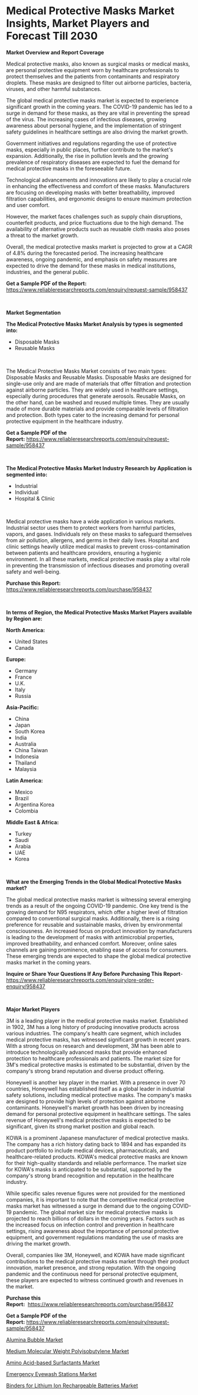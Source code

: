 <p><h1>Medical Protective Masks Market Insights, Market Players and Forecast Till 2030</h1></p><p><strong>Market Overview and Report Coverage</strong></p>
<p><p>Medical protective masks, also known as surgical masks or medical masks, are personal protective equipment worn by healthcare professionals to protect themselves and the patients from contaminants and respiratory droplets. These masks are designed to filter out airborne particles, bacteria, viruses, and other harmful substances.</p><p>The global medical protective masks market is expected to experience significant growth in the coming years. The COVID-19 pandemic has led to a surge in demand for these masks, as they are vital in preventing the spread of the virus. The increasing cases of infectious diseases, growing awareness about personal hygiene, and the implementation of stringent safety guidelines in healthcare settings are also driving the market growth.</p><p>Government initiatives and regulations regarding the use of protective masks, especially in public places, further contribute to the market's expansion. Additionally, the rise in pollution levels and the growing prevalence of respiratory diseases are expected to fuel the demand for medical protective masks in the foreseeable future.</p><p>Technological advancements and innovations are likely to play a crucial role in enhancing the effectiveness and comfort of these masks. Manufacturers are focusing on developing masks with better breathability, improved filtration capabilities, and ergonomic designs to ensure maximum protection and user comfort.</p><p>However, the market faces challenges such as supply chain disruptions, counterfeit products, and price fluctuations due to the high demand. The availability of alternative products such as reusable cloth masks also poses a threat to the market growth.</p><p>Overall, the medical protective masks market is projected to grow at a CAGR of 4.8% during the forecasted period. The increasing healthcare awareness, ongoing pandemic, and emphasis on safety measures are expected to drive the demand for these masks in medical institutions, industries, and the general public.</p></p>
<p><strong>Get a Sample PDF of the Report:</strong> <a href="https://www.reliableresearchreports.com/enquiry/request-sample/958437">https://www.reliableresearchreports.com/enquiry/request-sample/958437</a></p>
<p>&nbsp;</p>
<p><strong>Market Segmentation</strong></p>
<p><strong>The Medical Protective Masks Market Analysis by types is segmented into:</strong></p>
<p><ul><li>Disposable Masks</li><li>Reusable Masks</li></ul></p>
<p>&nbsp;</p>
<p><p>The Medical Protective Masks Market consists of two main types: Disposable Masks and Reusable Masks. Disposable Masks are designed for single-use only and are made of materials that offer filtration and protection against airborne particles. They are widely used in healthcare settings, especially during procedures that generate aerosols. Reusable Masks, on the other hand, can be washed and reused multiple times. They are usually made of more durable materials and provide comparable levels of filtration and protection. Both types cater to the increasing demand for personal protective equipment in the healthcare industry.</p></p>
<p><strong>Get a Sample PDF of the Report:</strong>&nbsp;<a href="https://www.reliableresearchreports.com/enquiry/request-sample/958437">https://www.reliableresearchreports.com/enquiry/request-sample/958437</a></p>
<p>&nbsp;</p>
<p><strong>The Medical Protective Masks Market Industry Research by Application is segmented into:</strong></p>
<p><ul><li>Industrial</li><li>Individual</li><li>Hospital & Clinic</li></ul></p>
<p>&nbsp;</p>
<p><p>Medical protective masks have a wide application in various markets. Industrial sector uses them to protect workers from harmful particles, vapors, and gases. Individuals rely on these masks to safeguard themselves from air pollution, allergens, and germs in their daily lives. Hospital and clinic settings heavily utilize medical masks to prevent cross-contamination between patients and healthcare providers, ensuring a hygienic environment. In all these markets, medical protective masks play a vital role in preventing the transmission of infectious diseases and promoting overall safety and well-being.</p></p>
<p><strong>Purchase this Report:</strong>&nbsp; <a href="https://www.reliableresearchreports.com/purchase/958437">https://www.reliableresearchreports.com/purchase/958437</a></p>
<p>&nbsp;</p>
<p><strong>In terms of Region, the Medical Protective Masks Market Players available by Region are:</strong></p>
<p>
    <p> <strong> North America: </strong>
        <ul>
            <li>United States</li>
            <li>Canada</li>
        </ul>
        </p> 
    <p> <strong> Europe: </strong>
        <ul>
            <li>Germany</li>
            <li>France</li>
            <li>U.K.</li>
            <li>Italy</li>
            <li>Russia</li>
        </ul>
        </p> 
    <p> <strong> Asia-Pacific: </strong>
        <ul>
            <li>China</li>
            <li>Japan</li>
            <li>South Korea</li>
            <li>India</li>
            <li>Australia</li>
            <li>China Taiwan</li>
            <li>Indonesia</li>
            <li>Thailand</li>
            <li>Malaysia</li>
        </ul>
        </p> 
    <p> <strong> Latin America: </strong>
        <ul>
            <li>Mexico</li>
            <li>Brazil</li>
            <li>Argentina Korea</li>
            <li>Colombia</li>
        </ul>
        </p> 
    <p> <strong> Middle East & Africa: </strong>
        <ul>
            <li>Turkey</li>
            <li>Saudi</li>
            <li>Arabia</li>
            <li>UAE</li>
            <li>Korea</li>
        </ul>
    </p>
    </p>
<p>&nbsp;</p>
<p><strong>What are the Emerging Trends in the Global Medical Protective Masks market?</strong></p>
<p><p>The global medical protective masks market is witnessing several emerging trends as a result of the ongoing COVID-19 pandemic. One key trend is the growing demand for N95 respirators, which offer a higher level of filtration compared to conventional surgical masks. Additionally, there is a rising preference for reusable and sustainable masks, driven by environmental consciousness. An increased focus on product innovation by manufacturers is leading to the development of masks with antimicrobial properties, improved breathability, and enhanced comfort. Moreover, online sales channels are gaining prominence, enabling ease of access for consumers. These emerging trends are expected to shape the global medical protective masks market in the coming years.</p></p>
<p><strong>Inquire or Share Your Questions If Any Before Purchasing This Report</strong>- <a href="https://www.reliableresearchreports.com/enquiry/pre-order-enquiry/958437">https://www.reliableresearchreports.com/enquiry/pre-order-enquiry/958437</a></p>
<p>&nbsp;</p>
<p><strong>Major Market Players</strong></p>
<p><p>3M is a leading player in the medical protective masks market. Established in 1902, 3M has a long history of producing innovative products across various industries. The company's health care segment, which includes medical protective masks, has witnessed significant growth in recent years. With a strong focus on research and development, 3M has been able to introduce technologically advanced masks that provide enhanced protection to healthcare professionals and patients. The market size for 3M's medical protective masks is estimated to be substantial, driven by the company's strong brand reputation and diverse product offering.</p><p>Honeywell is another key player in the market. With a presence in over 70 countries, Honeywell has established itself as a global leader in industrial safety solutions, including medical protective masks. The company's masks are designed to provide high levels of protection against airborne contaminants. Honeywell's market growth has been driven by increasing demand for personal protective equipment in healthcare settings. The sales revenue of Honeywell's medical protective masks is expected to be significant, given its strong market position and global reach.</p><p>KOWA is a prominent Japanese manufacturer of medical protective masks. The company has a rich history dating back to 1894 and has expanded its product portfolio to include medical devices, pharmaceuticals, and healthcare-related products. KOWA's medical protective masks are known for their high-quality standards and reliable performance. The market size for KOWA's masks is anticipated to be substantial, supported by the company's strong brand recognition and reputation in the healthcare industry.</p><p>While specific sales revenue figures were not provided for the mentioned companies, it is important to note that the competitive medical protective masks market has witnessed a surge in demand due to the ongoing COVID-19 pandemic. The global market size for medical protective masks is projected to reach billions of dollars in the coming years. Factors such as the increased focus on infection control and prevention in healthcare settings, rising awareness about the importance of personal protective equipment, and government regulations mandating the use of masks are driving the market growth.</p><p>Overall, companies like 3M, Honeywell, and KOWA have made significant contributions to the medical protective masks market through their product innovation, market presence, and strong reputation. With the ongoing pandemic and the continuous need for personal protective equipment, these players are expected to witness continued growth and revenues in the market.</p></p>
<p><strong>Purchase this Report:</strong>&nbsp;&nbsp;<a href="https://www.reliableresearchreports.com/purchase/958437">https://www.reliableresearchreports.com/purchase/958437</a></p>
<p></p>
<p><strong>Get a Sample PDF of the Report:</strong>&nbsp;<a href="https://www.reliableresearchreports.com/enquiry/request-sample/958437">https://www.reliableresearchreports.com/enquiry/request-sample/958437</a></p>
<p><p><a href="https://www.linkedin.com/pulse/alumina-bubble-market-size-growth-forecast-from-2023--e1n6e/">Alumina Bubble Market</a></p><p><a href="https://github.com/JameTravis/Market-Research-Report-List-1/blob/main/medium-molecular-weight-polyisobutylene-market.md">Medium Molecular Weight Polyisobutylene Market</a></p><p><a href="https://medium.com/@fire.belt.bug/amino-acid-based-surfactants-market-size-growth-forecast-2023-2030-b492942a82dc">Amino Acid-based Surfactants Market</a></p><p><a href="https://github.com/RichRobinson5/Market-Research-Report-List-1/blob/main/emergency-eyewash-stations-market.md">Emergency Eyewash Stations Market</a></p><p><a href="https://medium.com/@sink.pay.sand/binders-for-lithium-ion-rechargeable-batteries-market-size-growth-forecast-2023-2030-226bc38f9207">Binders for Lithium Ion Rechargeable Batteries Market</a></p></p>